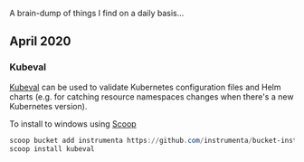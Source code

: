 A brain-dump of things I find on a daily basis...

## April 2020

### Kubeval

[Kubeval](https://kubeval.instrumenta.dev/) can be used to validate Kubernetes configuration files and Helm charts (e.g. for catching resource namespaces changes when there's a new Kubernetes version).

To install to windows using [Scoop](/misc/scoop)

```powershell
scoop bucket add instrumenta https://github.com/instrumenta/bucket-instrumenta
scoop install kubeval
```